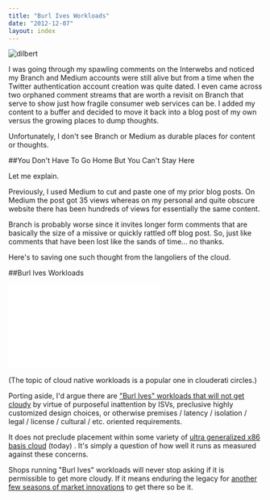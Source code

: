 ```yaml
---
title: "Burl Ives Workloads"
date: "2012-12-07"
layout: index
---
```


![dilbert](http://www.dilbert.com/dyn/str_strip/000000000/00000000/0000000/000000/20000/1000/000/21021/21021.strip.gif)

I was going through my spawling comments on the Interwebs and noticed my Branch and Medium accounts were still alive but from a time when the Twitter authentication account creation was quite dated.  I even came across two orphaned comment streams that are worth a revisit on Branch that serve to show just how fragile consumer web services can be. I added my content to a buffer and decided to move it back into a blog post of my own versus the growing places to dump thoughts.

Unfortunately, I don't see Branch or Medium as durable places for content or thoughts. 

##You Don't Have To Go Home But You Can't Stay Here

Let me explain. 

Previously, I used Medium to cut and paste one of my prior blog posts. On Medium the post got 35 views whereas on my personal and quite obscure website there has been hundreds of views for essentially the same content. 

Branch is probably worse since it invites longer form comments that are basically the size of a missive or quickly rattled off blog post. So, just like comments that have been lost like the sands of time... no thanks.

Here's to saving one such thought from the langoliers of the cloud. 


##Burl Ives Workloads

<iframe width="300" height="168" src="//www.youtube.com/embed/PIMolV5WMQk" frameborder="0" allowfullscreen></iframe>

(The topic of cloud native workloads is a popular one in clouderati circles.)

Porting aside, I'd argue there are ["Burl Ives" workloads that will not get cloudy](http://www.youtube.com/watch?v=PIMolV5WMQk) by virtue of purposeful inattention by ISVs, preclusive highly customized design choices, or otherwise premises / latency / isolation / legal / license / cultural / etc. oriented requirements. 

It does not preclude placement within some variety of [ultra generalized x86 basis cloud](http://www.intel.com/content/www/us/en/architecture-and-technology/many-integrated-core/intel-many-integrated-core-architecture.html) (today) . It's simply a question of how well it runs as measured against these concerns. 

Shops running "Burl Ives" workloads will never stop asking if it is permissible to get more cloudy. If it means enduring the legacy for [another few seasons of market innovations](http://www.dilbert.com/strips/comic/1995-06-24/) to get there so be it. 
